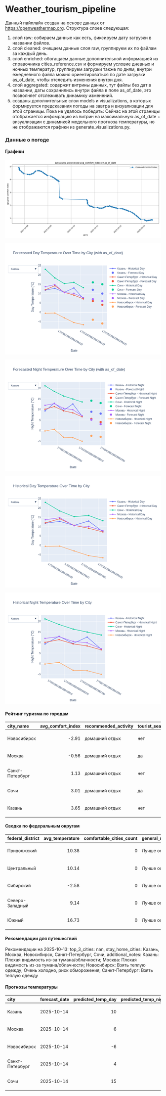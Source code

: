 # Weather_tourism_pipeline
Данный пайплайн создан на основе данных от https://openweathermap.org.
Структура слоев следующая:
  1) слой raw: 
  собираем данные как есть, фиксируем дату загрузки в названии файлов.
  2) слой cleaned:
  очищаем данные слоя raw, группируем их по файлам за каждый день.
  3) слой enriched:
  обогащаем данные дополнительной информацией из справочника cities_reference.csv и формируем условие дневных и ночных температур,
  группируем загрузки также по дням, внутри ежедневного файла можно ориентироваться по дате загрузки as_of_date, чтобы отследить изменения внутри дня.
  4) слой aggregated:
   содержит витрины данных, тут файлы без дат в названии, даты сохранились внутри файла в поле as_of_date, это позволняет отслеживать динамику изменений.
  6) созданы дополнительные слои models и visualizations, в которых формируется предсказания погоды на завтра и визуализации для этой страницы.
  Пока не удалось победить: Сейчас на этой страницы отображается инфомрацию из витрин на максимальную as_of_date + визуализации с динамикой модельного прогноза температуры, 
  но не отображаются графики из generate_visualizations.py.
<!-- WEATHER DATA START -->
### Данные о погоде

#### Графики
![Comfort Index Trend](data/visualizations/comfort_index_trend.png)

![Forecasted Day Temperature](data/visualizations/forecasted_day_temperature.png)

![Forecasted Night Temperature](data/visualizations/forecasted_night_temperature.png)

![Historical Day Temperature](data/visualizations/historical_day_temperature.png)

![Historical Night Temperature](data/visualizations/historical_night_temperature.png)

#### Рейтинг туризма по городам
| city_name       |   avg_comfort_index | recommended_activity   | tourist_season_match   | tourism_season   | tour_recommendation       | as_of_date          |
|:----------------|--------------------:|:-----------------------|:-----------------------|:-----------------|:--------------------------|:--------------------|
| Новосибирск     |               -2.91 | домашний отдых         | нет                    | Июнь-Август      | домашний отдых вне сезона | 2025-10-13 11:28:00 |
| Москва          |               -0.56 | домашний отдых         | да                     | Круглогодично    | домашний отдых в сезон    | 2025-10-13 11:28:00 |
| Санкт-Петербург |                1.13 | домашний отдых         | нет                    | Май-Сентябрь     | домашний отдых вне сезона | 2025-10-13 11:28:00 |
| Сочи            |                3.01 | домашний отдых         | да                     | Май-Октябрь      | домашний отдых в сезон    | 2025-10-13 11:28:00 |
| Казань          |                3.65 | домашний отдых         | нет                    | Май-Сентябрь     | домашний отдых вне сезона | 2025-10-13 11:28:00 |

#### Сводка по федеральным округам
| federal_district   |   avg_temperature |   comfortable_cities_count | general_recommendation   | as_of_date          |
|:-------------------|------------------:|---------------------------:|:-------------------------|:--------------------|
| Приволжский        |             10.38 |                          0 | Лучше остаться дома      | 2025-10-13 11:28:00 |
| Центральный        |             10.14 |                          0 | Лучше остаться дома      | 2025-10-13 11:28:00 |
| Сибирский          |             -2.58 |                          0 | Лучше остаться дома      | 2025-10-13 11:28:00 |
| Северо-Западный    |              9.14 |                          0 | Лучше остаться дома      | 2025-10-13 11:28:00 |
| Южный              |             16.73 |                          0 | Лучше остаться дома      | 2025-10-13 11:28:00 |

#### Рекомендации для путешествий
Рекомендации на 2025-10-13: top_3_cities: nan, stay_home_cities: Казань, Москва, Новосибирск, Санкт-Петербург, Сочи, additional_notes: Казань: Плохая видимость из-за тумана/облачности; Москва: Плохая видимость из-за тумана/облачности; Новосибирск: Взять теплую одежду; Очень холодно, риск обморожения; Санкт-Петербург: Взять теплую одежду

#### Прогнозы температуры
| city            | forecast_date   |   predicted_temp_day |   predicted_temp_night | model_type       | as_of_date          |
|:----------------|:----------------|---------------------:|-----------------------:|:-----------------|:--------------------|
| Казань          | 2025-10-14      |                   10 |                      8 | LinearRegression | 2025-10-13 11:28:32 |
| Москва          | 2025-10-14      |                    6 |                      3 | LinearRegression | 2025-10-13 11:28:32 |
| Новосибирск     | 2025-10-14      |                   -6 |                     -3 | LinearRegression | 2025-10-13 11:28:32 |
| Санкт-Петербург | 2025-10-14      |                    4 |                      4 | LinearRegression | 2025-10-13 11:28:32 |
| Сочи            | 2025-10-14      |                   15 |                     13 | LinearRegression | 2025-10-13 11:28:32 |


<!-- WEATHER DATA END -->
